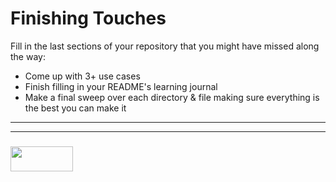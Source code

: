 # Finishing Touches

Fill in the last sections of your repository that you might have missed along the way:
* Come up with 3+ use cases
* Finish filling in your README's learning journal 
* Make a final sweep over each directory & file making sure everything is the best you can make it

___
___
### <a href="http://elewa.education/blog" target="_blank"><img src="https://user-images.githubusercontent.com/18554853/34921062-506450ae-f97d-11e7-875f-6feeb26ad72d.png" width="100" height="40"/></a>